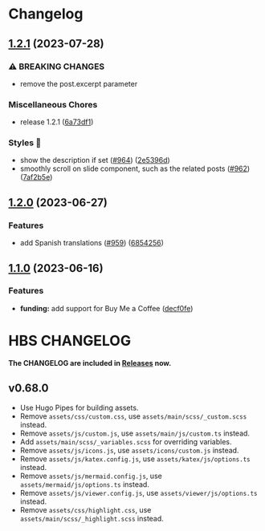 # Changelog

## [1.2.1](https://github.com/razonyang/hugo-theme-bootstrap/compare/v1.2.0...v1.2.1) (2023-07-28)


### ⚠ BREAKING CHANGES

* remove the post.excerpt parameter

### Miscellaneous Chores

* release 1.2.1 ([6a73df1](https://github.com/razonyang/hugo-theme-bootstrap/commit/6a73df1ad24102a85323d6425f7f24574a60ed54))


### Styles 🎨

* show the description if set ([#964](https://github.com/razonyang/hugo-theme-bootstrap/issues/964)) ([2e5396d](https://github.com/razonyang/hugo-theme-bootstrap/commit/2e5396d9f259c07723b8ee6478041dfc2884fe60))
* smoothly scroll on slide component, such as the related posts ([#962](https://github.com/razonyang/hugo-theme-bootstrap/issues/962)) ([7af2b5e](https://github.com/razonyang/hugo-theme-bootstrap/commit/7af2b5e726f7b15a77b8b6dbb5fda2ee23694ec9))

## [1.2.0](https://github.com/razonyang/hugo-theme-bootstrap/compare/v1.1.0...v1.2.0) (2023-06-27)


### Features

* add Spanish translations ([#959](https://github.com/razonyang/hugo-theme-bootstrap/issues/959)) ([6854256](https://github.com/razonyang/hugo-theme-bootstrap/commit/68542561ad95ad2bc6cb8c535e5bd017fe1a28d6))

## [1.1.0](https://github.com/razonyang/hugo-theme-bootstrap/compare/v1.0.2...v1.1.0) (2023-06-16)


### Features

* **funding:** add support for Buy Me a Coffee ([decf0fe](https://github.com/razonyang/hugo-theme-bootstrap/commit/decf0fe9d3193c31aa6445e1da2296d2a6a3c3fa))

HBS CHANGELOG
=============

**The CHANGELOG are included in [Releases](https://github.com/razonyang/hugo-theme-bootstrap/releases) now.**

v0.68.0
-------

- Use Hugo Pipes for building assets.
- Remove `assets/css/custom.css`, use `assets/main/scss/_custom.scss` instead.
- Remove `assets/js/custom.js`, use `assets/main/js/custom.ts` instead.
- Add `assets/main/scss/_variables.scss` for overriding variables.
- Remove `assets/js/icons.js`, use `assets/icons/custom.js` instead.
- Remove `assets/js/katex.config.js`, use `assets/katex/js/options.ts` instead.
- Remove `assets/js/mermaid.config.js`, use `assets/mermaid/js/options.ts` instead.
- Remove `assets/js/viewer.config.js`, use `assets/viewer/js/options.ts` instead.
- Remove `assets/css/highlight.css`, use `assets/main/scss/_highlight.scss` instead.
